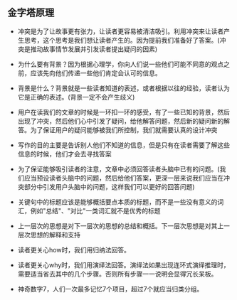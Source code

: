 ## 金字塔原理

* 冲突是为了让故事更有张力，让读者更容易被清洁吸引。利用冲突来让读者产生思考，这个思考是我们想让读者产生的。因为提前我们准备好了答案。(冲突是推动故事情节发展并引发读者提出疑问的因素)

* 为什么要有背景？因为根据心理学，你向人们说一些他们可能不同意的观点之前，应该先向他们传递一些他们肯定会认可的信息。

* 背景是什么？背景就是一些读者知道的表述，或者根据以往的经验，读者认为它是正确的表述。(背景一定不会产生歧义)

* 用户在读我们的文章的时候是一环扣一环的感受，有了一些已知的背景，然后出现了冲突，然后他们心中引发了疑问，给他解答问题，然后新的疑问新的解答。为了保证用户的疑问能够被我们所控制，我们就需要认真的设计冲突

* 写作的目的主要是告诉别人他们不知道的信息，但是只有在读者需要了解这些信息的时候，他们才会去寻找答案

* 为了保证能够吸引读者的注意，文章中必须回答读者头脑中已有的问题。(我们应当预设读者头脑中的问题，然后给他们答案，更深一层来说我们应当在冲突部分中引发用户头脑中的问题，这样我们可以更好的回答问题)

* 关键句中的标题应该是能够概括要点本质的标题，而不是一些没有意义的词汇，例如"总结"、"对比"一类词汇就不是优秀的标题

* 上一层次的思想是对下一层次的思想的总结和概括。下一层次思想是对其上一层次思想的解释和支持

* 读者更关心how时，我们用归纳法回答。
* 读者更关心why时，我们用演绎法回答。演绎法如果出现连环式演绎推理时，需要适当省去其中的几个步骤。否则所有步骤一一说明会显得冗长呆板。

* 神奇数字7，人们一次最多记忆7个项目，超过7个就应当归类分组。

